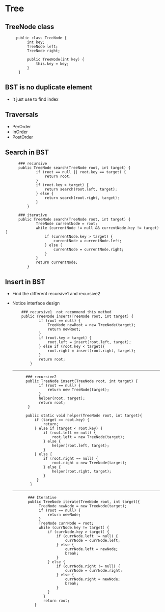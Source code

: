 # Tree

## TreeNode class
         public class TreeNode {
              int key;
              TreeNode left;
              TreeNode right;

              public TreeNode(int key) {
                  this.key = key;
              }
          }
          
        
## BST is no duplicate element
  - It just use to find index
    
## Traversals
  - PerOrder
  - InOrder
  - PostOrder
    
## Search in BST
          ### recursive
          public TreeNode search(TreeNode root, int target) {
                  if (root == null || root.key == target) {
                      return root;
                  }
                  if (root.key > target) {
                      return search(root.left, target);
                  } else {
                      return search(root.right, target);
                  }
              }
              
          ### iterative
          public TreeNode search(TreeNode root, int target) {
                  TreeNode currentNode = root;
                  while (currentNode != null && currentNode.key != target) {
                      if (currentNode.key > target) {
                          currentNode = currentNode.left;
                      } else {
                          currentNode = currentNode.right;
                      }
                  }
                  return currentNode;
              }

## Insert in BST
  - Find the different recursive1 and recursive2
  - Notice interface design
  
            ### recursive1  not recommend this method 
            public TreeNode insert(TreeNode root, int target) {
                    if (root == null) {
                        TreeNode newRoot = new TreeNode(target);
                        return newRoot;
                    }
                    if (root.key > target) {
                        root.left = insert(root.left, target);
                    } else if (root.key < target){
                        root.right = insert(root.right, target);
                    }
                    return root;
                }
       ---------------------------------------------------------------------------
              ### recursive2
              public TreeNode insert(TreeNode root, int target) {
                    if (root == null) {
                        return new TreeNode(target);
                    }
                    helper(root, target);
                    return root;
               }

              public static void helper(TreeNode root, int target){
                  if (target == root.key) {
                      return;
                  } else if (target < root.key) {
                      if (root.left == null) {
                          root.left = new TreeNode(target);
                      } else {
                          helper(root.left, target);
                      }
                  } else {
                      if (root.right == null) {
                          root.right = new TreeNode(target);
                      } else {
                          helper(root.right, target);
                      }
                   }
                }
       ----------------------------------------------------------------------------         
               ### Iterative
               public TreeNode iterate(TreeNode root, int target){
                    TreeNode newNode = new TreeNode(target);
                    if (root == null) {
                        return newNode;
                    }
                    TreeNode currNode = root;
                    while (currNode.key != target) {
                        if (currNode.key > target) {
                            if (currNode.left != null) {
                                currNode = currNode.left;
                            } else {
                                currNode.left = newNode;
                                break;
                            }
                        } else {
                            if (currNode.right != null) {
                                currNode = currNode.right;
                            } else {
                                currNode.right = newNode;
                                break;
                            }
                        }
                      }
                      return root;
                  }


